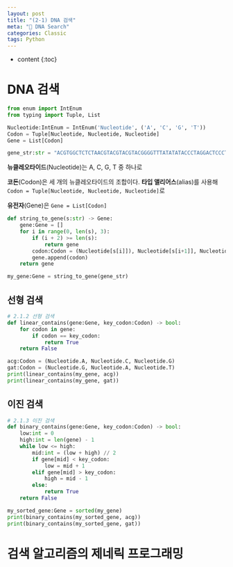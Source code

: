 ```yaml
---
layout: post
title: "(2-1) DNA 검색"
meta: "🎲 DNA Search"
categories: Classic
tags: Python
---
```


* content
{:toc}


# DNA 검색

```python
from enum import IntEnum
from typing import Tuple, List

Nucleotide:IntEnum = IntEnum('Nucleotide', ('A', 'C', 'G', 'T'))
Codon = Tuple[Nucleotide, Nucleotide, Nucleotide]
Gene = List[Codon]

gene_str:str = "ACGTGGCTCTCTAACGTACGTACGTACGGGGTTTATATATACCCTAGGACTCCCTTT"
```

**뉴클레오타이드**(Nucleotide)는 A, C, G, T 중 하나로

**코돈**(Codon)은 세 개의 뉴클레오타이드의 조합이다. **타입 앨리어스**(alias)를 사용해 `Codon = Tuple[Nucleotide, Nucleotide, Nucleotide]`로 

**유전자**(Gene)은 `Gene = List[Codon]`



```python
def string_to_gene(s:str) -> Gene:
    gene:Gene = []
    for i in range(0, len(s), 3):
        if (i + 2) >= len(s):
            return gene
        codon:Codon = (Nucleotide[s[i]]), Nucleotide[s[i+1]], Nucleotide[s[i+2]]
        gene.append(codon)
    return gene

my_gene:Gene = string_to_gene(gene_str)
```

## 선형 검색

```python
# 2.1.2 선형 검색
def linear_contains(gene:Gene, key_codon:Codon) -> bool:
    for codon in gene:
        if codon == key_codon:
            return True
    return False

acg:Codon = (Nucleotide.A, Nucleotide.C, Nucleotide.G)
gat:Codon = (Nucleotide.G, Nucleotide.A, Nucleotide.T)
print(linear_contains(my_gene, acg))
print(linear_contains(my_gene, gat))
```

## 이진 검색

```python
# 2.1.3 이진 검색
def binary_contains(gene:Gene, key_codon:Codon) -> bool:
    low:int = 0
    high:int = len(gene) - 1
    while low <= high:
        mid:int = (low + high) // 2
        if gene[mid] < key_codon:
            low = mid + 1
        elif gene[mid] > key_codon:
            high = mid - 1
        else:
            return True
    return False

my_sorted_gene:Gene = sorted(my_gene)
print(binary_contains(my_sorted_gene, acg))
print(binary_contains(my_sorted_gene, gat))
```

# 검색 알고리즘의 제네릭 프로그래밍

